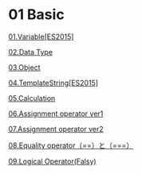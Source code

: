 # 01 Basic

[01.Variable[ES2015]](01%20Basic/01%20Variable%20ES2015.md)

[02.Data Type](01%20Basic/02%20Data%20Type.md)

[03.Object](01%20Basic/03%20Object.md)

[04.TemplateString[ES2015]](01%20Basic/04%20TemplateString%20ES2015.md)

[05.Calculation](01%20Basic/05%20Calculation.md)

[06.Assignment operator ver1](01%20Basic/06%20Assignment%20operator%20ver1.md)

[07.Assignment operator ver2](01%20Basic/07%20Assignment%20operator%20ver2.md)

[08.Equality operator（==）と（===）](01%20Basic/08%20Equality%20operator.md)

[09.Logical Operator(Falsy)](01%20Basic/09%20Logical%20Operator%20Falsy.md)